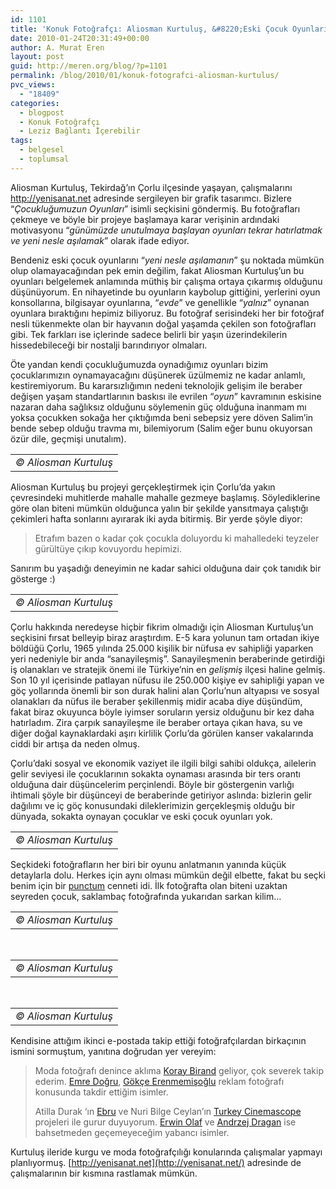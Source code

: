 ```yaml
---
id: 1101
title: 'Konuk Fotoğrafçı: Aliosman Kurtuluş, &#8220;Eski Çocuk Oyunları&#8221;'
date: 2010-01-24T20:31:49+00:00
author: A. Murat Eren
layout: post
guid: http://meren.org/blog/?p=1101
permalink: /blog/2010/01/konuk-fotografci-aliosman-kurtulus/
pvc_views:
  - "18409"
categories:
  - blogpost
  - Konuk Fotoğrafçı
  - Leziz Bağlantı İçerebilir
tags:
  - belgesel
  - toplumsal
---
```

Aliosman Kurtuluş, Tekirdağ&#8217;ın Çorlu ilçesinde yaşayan, çalışmalarını <http://yenisanat.net> adresinde sergileyen bir grafik tasarımcı. Bizlere &#8220;_Çocukluğumuzun Oyunları_&#8221; isimli seçkisini göndermiş. Bu fotoğrafları çekmeye ve böyle bir projeye başlamaya karar verişinin ardındaki motivasyonu &#8220;_günümüzde unutulmaya başlayan oyunları tekrar hatırlatmak ve yeni nesle aşılamak_&#8221; olarak ifade ediyor.

Bendeniz eski çocuk oyunlarını &#8220;_yeni nesle aşılamanın_&#8221; şu noktada mümkün olup olamayacağından pek emin değilim, fakat Aliosman Kurtuluş&#8217;un bu oyunları belgelemek anlamında müthiş bir çalışma ortaya çıkarmış olduğunu düşünüyorum. En nihayetinde bu oyunların kaybolup gittiğini, yerlerini oyun konsollarına, bilgisayar oyunlarına, &#8220;_evde_&#8221; ve genellikle &#8220;_yalnız_&#8221; oynanan oyunlara bıraktığını hepimiz biliyoruz. Bu fotoğraf serisindeki her bir fotoğraf nesli tükenmekte olan bir hayvanın doğal yaşamda çekilen son fotoğrafları gibi. Tek farkları ise içlerinde sadece belirli bir yaşın üzerindekilerin hissedebileceği bir nostalji barındırıyor olmaları.

Öte yandan kendi çocukluğumuzda oynadığımız oyunları bizim çocuklarımızın oynamayacağını düşünerek üzülmemiz ne kadar anlamlı, kestiremiyorum. Bu kararsızlığımın nedeni teknolojik gelişim ile beraber değişen yaşam standartlarının baskısı ile evrilen &#8220;_oyun_&#8221; kavramının eskisine nazaran daha sağlıksız olduğunu söylemenin güç olduğuna inanmam mı yoksa çocukken sokağa her çıktığımda beni sebepsiz yere döven Salim&#8217;in bende sebep olduğu travma mı, bilemiyorum (Salim eğer bunu okuyorsan özür dile, geçmişi unutalım).

<table border="0" width="100%">
  <tr>
    <td align="center">
      <img src="{{ site.baseurl }}/images/konuk-fotografci-aliosman-kurtulus-002.jpg" alt="" /><br /> <em>© Aliosman Kurtuluş</em>
    </td>
  </tr>
</table>

Aliosman Kurtuluş bu projeyi gerçekleştirmek için Çorlu&#8217;da yakın çevresindeki muhitlerde mahalle mahalle gezmeye başlamış. Söylediklerine göre olan biteni mümkün olduğunca yalın bir şekilde yansıtmaya çalıştığı çekimleri hafta sonlarını ayırarak iki ayda bitirmiş. Bir yerde şöyle diyor:

> Etrafım bazen o kadar çok çocukla doluyordu ki mahalledeki teyzeler gürültüye çıkıp kovuyordu hepimizi.

Sanırım bu yaşadığı deneyimin ne kadar sahici olduğuna dair çok tanıdık bir gösterge :)

<table border="0" width="100%">
  <tr>
    <td align="center">
      <img src="{{ site.baseurl }}/images/konuk-fotografci-aliosman-kurtulus-004.jpg" alt="" /><br /> <em>© Aliosman Kurtuluş</em>
    </td>
  </tr>
</table>

Çorlu hakkında neredeyse hiçbir fikrim olmadığı için Aliosman Kurtuluş&#8217;un seçkisini fırsat belleyip biraz araştırdım. E-5 kara yolunun tam ortadan ikiye böldüğü Çorlu, 1965 yılında 25.000 kişilik bir nüfusa ev sahipliği yaparken yeri nedeniyle bir anda &#8220;sanayileşmiş&#8221;. Sanayileşmenin beraberinde getirdiği iş olanakları ve stratejik önemi ile Türkiye&#8217;nin en _gelişmiş_ ilçesi haline gelmiş. Son 10 yıl içerisinde patlayan nüfusu ile 250.000 kişiye ev sahipliği yapan ve göç yollarında önemli bir son durak halini alan Çorlu&#8217;nun altyapısı ve sosyal olanakları da nüfus ile beraber şekillenmiş midir acaba diye düşündüm, fakat biraz okuyunca böyle iyimser soruların yersiz olduğunu bir kez daha hatırladım. Zira çarpık sanayileşme ile beraber ortaya çıkan hava, su ve diğer doğal kaynaklardaki aşırı kirlilik Çorlu&#8217;da görülen kanser vakalarında ciddi bir artışa da neden olmuş.

Çorlu&#8217;daki sosyal ve ekonomik vaziyet ile ilgili bilgi sahibi oldukça, ailelerin gelir seviyesi ile çocuklarının sokakta oynaması arasında bir ters orantı olduğuna dair düşüncelerim perçinlendi. Böyle bir göstergenin varlığı ihtimali şöyle bir düşünceyi de beraberinde getiriyor aslında: bizlerin gelir dağılımı ve iç göç konusundaki dileklerimizin gerçekleşmiş olduğu bir dünyada, sokakta oynayan çocuklar ve eski çocuk oyunları yok.

<table border="0" width="100%">
  <tr>
    <td align="center">
      <img src="{{ site.baseurl }}/images/konuk-fotografci-aliosman-kurtulus-006.jpg" alt="" /><br /> <em>© Aliosman Kurtuluş</em>
    </td>
  </tr>
</table>

Seçkideki fotoğrafların her biri bir oyunu anlatmanın yanında küçük detaylarla dolu. Herkes için aynı olması mümkün değil elbette, fakat bu seçki benim için bir [punctum](http://meren.org/blog/2006/10/roland-barthes-punctum-studium/) cenneti idi. İlk fotoğrafta olan biteni uzaktan seyreden çocuk, saklambaç fotoğrafında yukarıdan sarkan kilim&#8230;

<table border="0" width="100%">
  <tr>
    <td align="center">
      <img src="{{ site.baseurl }}/images/konuk-fotografci-aliosman-kurtulus-007.jpg" alt="" /><br /> <em>© Aliosman Kurtuluş</em>
    </td>
  </tr>
</table>

<br class="blank" />

<table border="0" width="100%">
  <tr>
    <td align="center">
      <img src="{{ site.baseurl }}/images/konuk-fotografci-aliosman-kurtulus-009.jpg" alt="" /><br /> <em>© Aliosman Kurtuluş</em>
    </td>
  </tr>
</table>

<br class="blank" />

<table border="0" width="100%">
  <tr>
    <td align="center">
      <img src="{{ site.baseurl }}/images/konuk-fotografci-aliosman-kurtulus-014.jpg" alt="" /><br /> <em>© Aliosman Kurtuluş</em>
    </td>
  </tr>
</table>

Kendisine attığım ikinci e-postada takip ettiği fotoğrafçılardan birkaçının ismini sormuştum, yanıtına doğrudan yer vereyim:

> Moda fotoğrafı denince aklıma <a href="http://www.koraybirand.co.uk/" target="_blank">Koray Birand</a> geliyor, çok severek takip ederim. <a href="http://emredogru.com/" target="_blank">Emre Doğru</a>, <a href="http://www.erenmemisoglu.com/" target="_blank">Gökçe Erenmemişoğlu</a> reklam fotoğrafı konusunda takdir ettiğim isimler.
> 
> Atilla Durak &#8216;ın <a href="http://www.ebruproject.com/gallery/" target="_blank">Ebru</a> ve Nuri Bilge Ceylan&#8217;ın <a href="http://www.nuribilgeceylan.com/photography/turkeycinemascope1.php?sid=1" target="_blank">Turkey Cinemascope</a> projeleri ile gurur duyuyorum. <a href="http://www.erwinolaf.com/" target="_blank">Erwin Olaf</a> ve <a href="http://andrzejdragan.com/" target="_blank">Andrzej Dragan</a> ise bahsetmeden geçemeyeceğim yabancı isimler.

Kurtuluş ileride kurgu ve moda fotoğrafçılığı konularında çalışmalar yapmayı planlıyormuş. [http://yenisanat.net](http://yenisanat.net/) adresinde de çalışmalarının bir kısmına rastlamak mümkün.
